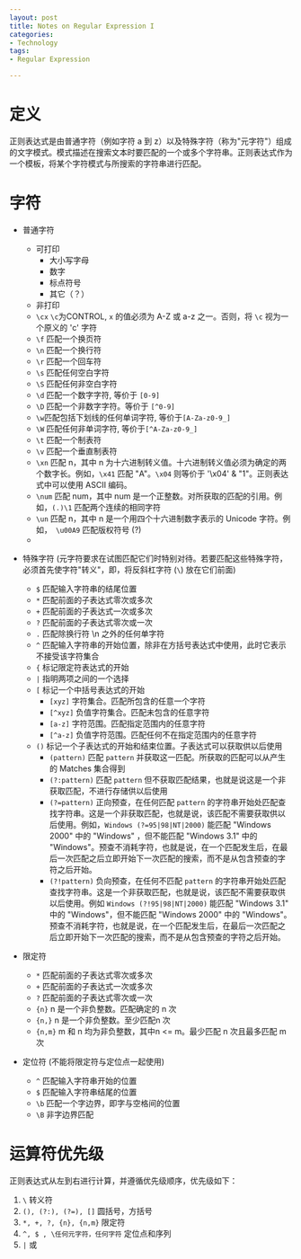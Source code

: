```yaml
---
layout: post
title: Notes on Regular Expression I
categories:
- Technology
tags:
- Regular Expression

---
```


# 定义 #

正则表达式是由普通字符（例如字符 a 到 z）以及特殊字符（称为"元字符"）组成的文字模式。模式描述在搜索文本时要匹配的一个或多个字符串。正则表达式作为一个模板，将某个字符模式与所搜索的字符串进行匹配。

# 字符 #

* 普通字符
    * 可打印
        * 大小写字母
        * 数字
        * 标点符号
        * 其它（？）
    * 非打印
	 * `\cx` `\c`为CONTROL,  `x` 的值必须为 A-Z 或 a-z 之一。否则，将 `\c` 视为一个原义的 'c' 字符
	 * `\f` 匹配一个换页符
	 * `\n` 匹配一个换行符
	 * `\r` 匹配一个回车符
	 * `\s` 匹配任何空白字符
	 * `\S` 匹配任何非空白字符
	 * `\d` 匹配一个数字字符, 等价于 `[0-9]`
	 * `\D` 匹配一个非数字字符。等价于 `[^0-9]`
	 * `\w`匹配包括下划线的任何单词字符, 等价于`[A-Za-z0-9_]`
	 * `\W` 匹配任何非单词字符, 等价于`[^A-Za-z0-9_]`
	 * `\t` 匹配一个制表符
	 * `\v` 匹配一个垂直制表符
	 * `\xn` 匹配 n，其中 n 为十六进制转义值。十六进制转义值必须为确定的两个数字长。例如，`\x41` 匹配 "A"。`\x04` 则等价于 '\x04' & "1"。正则表达式中可以使用 ASCII 编码。
	 * `\num` 匹配 num，其中 num 是一个正整数。对所获取的匹配的引用。例如，`(.)\1` 匹配两个连续的相同字符
	 * `\un` 匹配 n，其中 n 是一个用四个十六进制数字表示的 Unicode 字符。例如，` \u00A9` 匹配版权符号 (?)
	 * 
* 特殊字符 (元字符要求在试图匹配它们时特别对待。若要匹配这些特殊字符，必须首先使字符"转义"，即，将反斜杠字符 (`\`) 放在它们前面)
    * `$` 匹配输入字符串的结尾位置
    * `*`  匹配前面的子表达式零次或多次
    * `+` 匹配前面的子表达式一次或多次
    * `?` 匹配前面的子表达式零次或一次
    * `.` 匹配除换行符 \n 之外的任何单字符
    * `^` 匹配输入字符串的开始位置，除非在方括号表达式中使用，此时它表示不接受该字符集合
    * `{` 标记限定符表达式的开始
    * `|` 指明两项之间的一个选择
    * `[` 标记一个中括号表达式的开始
        * `[xyz]` 字符集合。匹配所包含的任意一个字符
        * `[^xyz]` 负值字符集合。匹配未包含的任意字符
        * `[a-z]` 字符范围。匹配指定范围内的任意字符
        * `[^a-z]` 负值字符范围。匹配任何不在指定范围内的任意字符
    * `()` 标记一个子表达式的开始和结束位置。子表达式可以获取供以后使用
        * `(pattern)` 匹配 `pattern` 并获取这一匹配。所获取的匹配可以从产生的 Matches 集合得到
        * `(?:pattern)` 匹配 `pattern` 但不获取匹配结果，也就是说这是一个非获取匹配，不进行存储供以后使用
        * `(?=pattern)` 正向预查，在任何匹配 `pattern` 的字符串开始处匹配查找字符串。这是一个非获取匹配，也就是说，该匹配不需要获取供以后使用。例如，`Windows (?=95|98|NT|2000)` 能匹配 "Windows 2000" 中的 "Windows" ，但不能匹配 "Windows 3.1" 中的 "Windows"。预查不消耗字符，也就是说，在一个匹配发生后，在最后一次匹配之后立即开始下一次匹配的搜索，而不是从包含预查的字符之后开始。
        * `(?!pattern)` 负向预查，在任何不匹配 `pattern` 的字符串开始处匹配查找字符串。这是一个非获取匹配，也就是说，该匹配不需要获取供以后使用。例如 `Windows (?!95|98|NT|2000)` 能匹配 "Windows 3.1" 中的 "Windows"，但不能匹配 "Windows 2000" 中的 "Windows"。预查不消耗字符，也就是说，在一个匹配发生后，在最后一次匹配之后立即开始下一次匹配的搜索，而不是从包含预查的字符之后开始。
 
* 限定符
    * `*`  匹配前面的子表达式零次或多次
    * `+` 匹配前面的子表达式一次或多次
    * `?` 匹配前面的子表达式零次或一次
    * `{n}` n 是一个非负整数。匹配确定的 n 次
    * `{n,}` n 是一个非负整数。至少匹配n 次
    * `{n,m}` m 和 n 均为非负整数，其中n <= m。最少匹配 n 次且最多匹配 m 次

* 定位符  (不能将限定符与定位点一起使用)
	* `^` 匹配输入字符串开始的位置
	* `$` 匹配输入字符串结尾的位置
	* `\b` 匹配一个字边界，即字与空格间的位置
	* `\B` 非字边界匹配

# 运算符优先级 #
 正则表达式从左到右进行计算，并遵循优先级顺序，优先级如下：
 
 1. `\` 转义符
 1. `(), (?:), (?=), []` 圆括号，方括号
 1. `*, +, ?, {n}, {n,m}` 限定符
 1. `^, $ , \任何元字符，任何字符` 定位点和序列
 1. `|` 或
 














